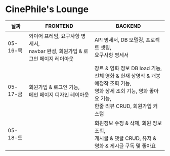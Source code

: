 # CinePhile's Lounge

| 날짜     | FRONTEND                                                                            | BACKEND                                                                                                                                                               |
| -------- | ----------------------------------------------------------------------------------- | --------------------------------------------------------------------------------------------------------------------------------------------------------------------- |
| 05-16-목 | 와이어 프레임, 요구사항 명세서, <br> navbar 완성, 회원가입 & 로그인 페이지 레이아웃 | API 명세서, DB 모델링, 프로젝트 셋팅, <br> 요구사항 명세서                                                                                                            |
| 05-17-금 | 회원가입 & 로그인 기능,<br> 메인 페이지 디자인 레이아웃                             | 장르 & 영화 정보 DB load 기능, <br> 전체 영화 & 현재 상영작 & 개봉 예정작 조회 기능, <br> 영화 상세 조회 기능, 영화 좋아요 기능, <br> 한줄 리뷰 CRUD, 회원가입 커스텀 |
| 05-18-토 |                                                                                     | 회원정보 수정 & 삭제, 회원 정보 조회, <br> 게시글 & 댓글 CRUD, 유저 & 영화 & 게시글 구독 및 좋아요                                                                    |
